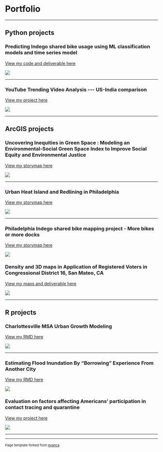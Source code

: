 # Portfolio

---

## Python projects

### Predicting Indego shared bike usage using ML classification models and time series model

[View my code and deliverable here](https://github.com/Yingtong-Z/Indego_shared_bike_project)

<img src="images/project1.png?raw=true"/>

---
### YouTube Trending Video Analysis --- US-India comparison 
[View my project here](https://github.com/Yingtong-Z/YouTube-Trending-Video-Analysis-----US-India-Comparison)

<img src="images/project3.png?raw=true"/>

---

## ArcGIS projects

### Uncovering Inequities in Green Space : Modeling an Environmental-Social Green Space Index to Improve Social Equity and Environmental Justice

[View my storymap here](https://storymaps.arcgis.com/stories/aa0a08c3ed46429c89e153f6f94bfbf2)

<img src="images/ESGS.png?raw=true"/>

---


### Urban Heat Island and Redlining in Philadelphia

[View my storymap here](https://storymaps.arcgis.com/stories/58739b7287a041fb9c52b61ff90f7796)

<img src="images/project6.png?raw=true"/>

---

### Philadelphia Indego shared bike mapping project - More bikes or more docks 

[View my storymap here](https://storymaps.arcgis.com/stories/5738aa98018947ad801945f131254957)

<img src="images/project2.png?raw=true"/>

### Density and 3D maps in Application of Registered Voters in Congressional District 16, San Mateo, CA

[View my maps and deliverable here](pdf/3DMaps.pdf)

<img src="images/project5.png?raw=true"/>

---

## R projects

### Charlottesville MSA Urban Growth Modeling

[View my RMD here](https://yingtong-z.github.io/sprawl-forecasting/R-scripts/2.2--urban_growth_modeling_Charlottesville.html)

<img src="images/sprawl.png?raw=true"/>

---
### Estimating Flood Inundation By “Borrowing” Experience From Another City

[View my RMD here](https://yingtong-z.github.io/flood-inundation-map/markdown/flood-inundation-model-Jie-Yingtong.html)

<img src="images/inundation.png?raw=true"/>

### Evaluation on factors affecting Americans’ participation in contact tracing and quarantine

[View my project here](https://github.com/Yingtong-Z/Evaluation--on--factors--affecting--Americans-participation--in--contact--tracing--and--quarantine)

<img src="images/project4.png?raw=true"/>


---





---
<p style="font-size:11px">Page template forked from <a href="https://github.com/evanca/quick-portfolio">evanca</a></p>
<!-- Remove above link if you don't want to attibute -->
